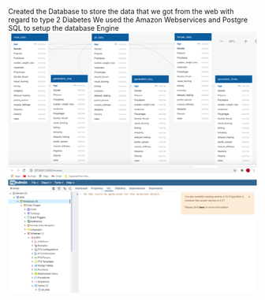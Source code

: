 Created the Database to store the data that we got from the web with regard to type 2 Diabetes
We used the Amazon Webservices and Postgre SQL to setup the database Engine 
![ERD](https://github.com/asadca4u/Final_Project_Group_Five/blob/Database/Images/ERD.png)
![Postgre](https://github.com/asadca4u/Final_Project_Group_Five/blob/Database/Images/DataBase.png)